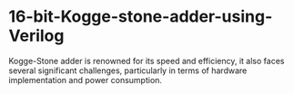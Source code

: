 # 16-bit-Kogge-stone-adder-using-Verilog
Kogge-Stone adder is renowned for its speed and efficiency, it also faces several significant  challenges, particularly in terms of hardware implementation and power consumption. 
